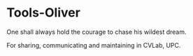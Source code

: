 # Tools-Oliver

One shall always hold the courage to chase his wildest dream.

For sharing, communicating and maintaining in CVLab, UPC.
